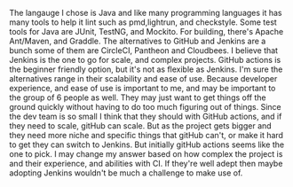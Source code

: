 The langauge I chose is Java and like many programming languages it has many tools to help it lint such as pmd,lightrun, and checkstyle. Some test tools for Java are JUnit, TestNG, and Mockito. For building, there's Apache Ant/Maven, and Graddle.
The alternatives to GitHub and Jenkins are a bunch some of them are CircleCI, Pantheon and Cloudbees. I believe that Jenkins is the one to go for scale, and complex projects. GitHub actions is the beginner friendly option, but it's not as flexible as Jenkins. I'm sure the alternatives range in their scalability and ease of use.
Because developer experience, and ease of use is important to me, and may be important to the group of 6 people as well. They may just want to get things off the ground quickly without having to do too much figuring out of things. Since the dev team is so small I think that they should with GitHub actions, and if they need to scale, gitHub can scale. But as the project gets bigger and they need more niche and specific things that gitHub can't, or make it hard to get they can switch to Jenkins. But initially gitHub actions seems like the one to pick. I may change my answer based on how complex the project is and their experience, and abilities with CI. If they're well adept then maybe adopting Jenkins wouldn't be much a challenge to make use of.
